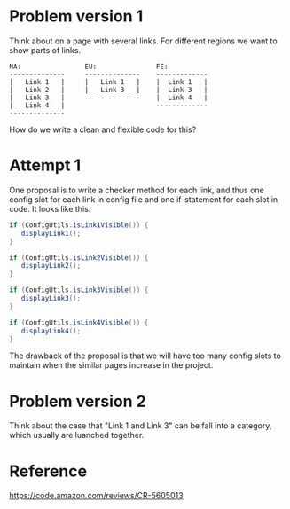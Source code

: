 # Problem version 1
Think about on a page with several links. For different regions we want to show parts of links.
```
NA:                EU:               FE:
--------------     --------------    ------------- 
|   Link 1   |     |   Link 1   |    |  Link 1   |
|   Link 2   |     |   Link 3   |    |  Link 3   |
|   Link 3   |     --------------    |  Link 4   |
|   Link 4   |                       ------------- 
-------------- 
```

How do we write a clean and flexible code for this?

# Attempt 1
One proposal is to write a checker method for each link, and thus one config slot for each link in config file and one if-statement for each slot in code. It looks like this:
```java
if (ConfigUtils.isLink1Visible()) {
   displayLink1();
}

if (ConfigUtils.isLink2Visible()) {
   displayLink2();
}

if (ConfigUtils.isLink3Visible()) {
   displayLink3();
}

if (ConfigUtils.isLink4Visible()) {
   displayLink4();
}
```

The drawback of the proposal is that we will have too many config slots to maintain when the similar pages increase in the project. 

# Problem version 2
Think about the case that "Link 1 and Link 3" can be fall into a category, which usually are luanched together.

# Reference
https://code.amazon.com/reviews/CR-5605013

